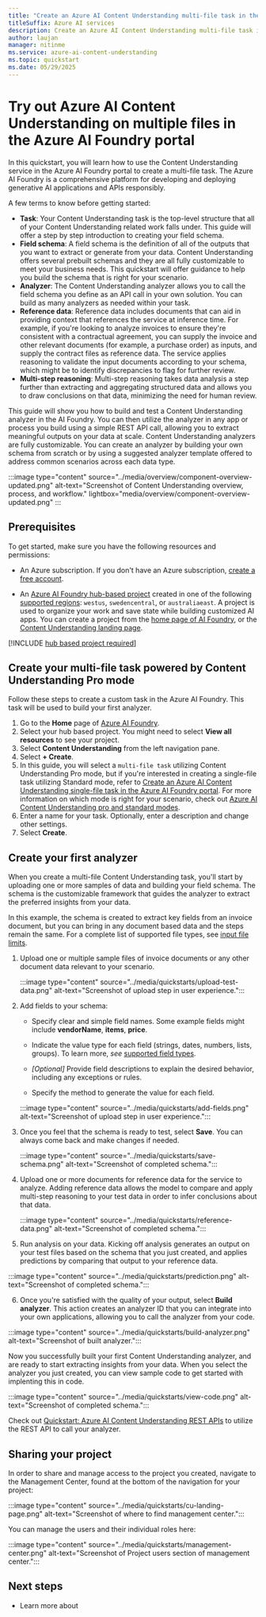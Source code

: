 ```yaml
---
title: "Create an Azure AI Content Understanding multi-file task in the Azure AI Foundry portal"
titleSuffix: Azure AI services
description: Create an Azure AI Content Understanding multi-file task in the Azure AI Foundry portal
author: laujan
manager: nitinme
ms.service: azure-ai-content-understanding
ms.topic: quickstart
ms.date: 05/29/2025
---
```


# Try out Azure AI Content Understanding on multiple files in the Azure AI Foundry portal

In this quickstart, you will learn how to use the Content Understanding service in the Azure AI Foundry portal to create a multi-file task. The Azure AI Foundry is a comprehensive platform for developing and deploying generative AI applications and APIs responsibly. 

A few terms to know before getting started:
* **Task**: Your Content Understanding task is the top-level structure that all of your Content Understanding related work falls under. This guide will offer a step by step introduction to creating your field schema.
* **Field schema**: A field schema is the definition of all of the outputs that you want to extract or generate from your data. Content Understanding offers several prebuilt schemas and they are all fully customizable to meet your business needs. This quickstart will offer guidance to help you build the schema that is right for your scenario.
* **Analyzer**: The Content Understanding analyzer allows you to call the field schema you define as an API call in your own solution. You can build as many analyzers as needed within your task.
* **Reference data**: Reference data includes documents that can aid in providing context that references the service at inference time. For example, if you're looking to analyze invoices to ensure they're consistent with a contractual agreement, you can supply the invoice and other relevant documents (for example, a purchase order) as inputs, and supply the contract files as reference data. The service applies reasoning to validate the input documents according to your schema, which might be to identify discrepancies to flag for further review.
* **Multi-step reasoning**: Multi-step reasoning takes data analysis a step further than extracting and aggregating structured data and allows you to draw conclusions on that data, minimizing the need for human review.

This guide will show you how to build and test a Content Understanding analyzer in the AI Foundry. You can then utilize the analyzer in any app or process you build using a simple REST API call, allowing you to extract meaningful outputs on your data at scale. Content Understanding analyzers are fully customizable. You can create an analyzer by building your own schema from scratch or by using a suggested analyzer template offered to address common scenarios across each data type.

:::image type="content" source="../media/overview/component-overview-updated.png" alt-text="Screenshot of Content Understanding overview, process, and workflow." lightbox="media/overview/component-overview-updated.png" :::

## Prerequisites

To get started, make sure you have the following resources and permissions:

* An Azure subscription. If you don't have an Azure subscription, [create a free account](https://azure.microsoft.com/free/).

* An [Azure AI Foundry hub-based project](../../../ai-foundry/how-to/create-projects.md) created in one of the following [supported regions](../service-limits.md): `westus`, `swedencentral`, or `australiaeast`. A project is used to organize your work and save state while building customized AI apps. You can create a project from the [home page of AI Foundry](https://aka.ms/foundry-home-page), or the [Content Understanding landing page](https://aka.ms/cu-landing).

[!INCLUDE [hub based project required](../../../ai-foundry/includes/uses-hub-only.md)]

## Create your multi-file task powered by Content Understanding Pro mode

Follow these steps to create a custom task in the Azure AI Foundry. This task will be used to build your first analyzer.

1. Go to the **Home** page of [Azure AI Foundry](https://ai.azure.com).
1. Select your hub based project. You might need to select **View all resources** to see your project.
1. Select **Content Understanding** from the left navigation pane.
1. Select **+ Create**.
2. In this guide, you will select a `multi-file task` utilizing Content Understanding Pro mode, but if you're interested in creating a single-file task utilizing Standard mode, refer to [Create an Azure AI Content Understanding single-file task in the Azure AI Foundry portal](./use-ai-foundry.md). For more information on which mode is right for your scenario, check out [Azure AI Content Understanding pro and standard modes](../concepts/standard-pro-modes.md).
1. Enter a name for your task. Optionally, enter a description and change other settings.
1. Select **Create**.

## Create your first analyzer

When you create a multi-file Content Understanding task, you'll start by uploading one or more samples of data and building your field schema. The schema is the customizable framework that guides the analyzer to extract the preferred insights from your data.

In this example, the schema is created to extract key fields from an invoice document, but you can bring in any document based data and the steps remain the same. For a complete list of supported file types, see [input file limits](../service-limits.md#input-file-limits).

1. Upload one or multiple sample files of invoice documents or any other document data relevant to your scenario.

   :::image type="content" source="../media/quickstarts/upload-test-data.png" alt-text="Screenshot of upload step in user experience.":::

2. Add fields to your schema:

    * Specify clear and simple field names. Some example fields might include **vendorName**, **items**, **price**.

    * Indicate the value type for each field (strings, dates, numbers, lists, groups). To learn more, *see* [supported field types](../service-limits.md#field-schema-limits).

    * *[Optional]* Provide field descriptions to explain the desired behavior, including any exceptions or rules.

    * Specify the method to generate the value for each field.
  
   :::image type="content" source="../media/quickstarts/add-fields.png" alt-text="Screenshot of upload step in user experience.":::

  
3. Once you feel that the schema is ready to test, select **Save**. You can always come back and make changes if needed.

   :::image type="content" source="../media/quickstarts/save-schema.png" alt-text="Screenshot of completed schema.":::

4. Upload one or more documents for reference data for the service to analyze. Adding reference data allows the model to compare and apply multi-step reasoning to your test data in order to infer conclusions about that data.

   :::image type="content" source="../media/quickstarts/reference-data.png" alt-text="Screenshot of completed schema.":::

5.  Run analysis on your data. Kicking off analysis generates an output on your test files based on the schema that you just created, and applies predictions by comparing that output to your reference data.

   :::image type="content" source="../media/quickstarts/prediction.png" alt-text="Screenshot of completed schema.":::

6.  Once you're satisfied with the quality of your output, select **Build analyzer**. This action creates an analyzer ID that you can integrate into your own applications, allowing you to call the analyzer from your code.

   :::image type="content" source="../media/quickstarts/build-analyzer.png" alt-text="Screenshot of built analyzer.":::

Now you successfully built your first Content Understanding analyzer, and are ready to start extracting insights from your data. When you select the analyzer you just created, you can view sample code to get started with implenting this in code.

   :::image type="content" source="../media/quickstarts/view-code.png" alt-text="Screenshot of completed schema.":::

Check out [Quickstart: Azure AI Content Understanding REST APIs](./use-rest-api.md) to utilize the REST API to call your analyzer.


## Sharing your project

In order to share and manage access to the project you created, navigate to the Management Center, found at the bottom of the navigation for your project:

  :::image type="content" source="../media/quickstarts/cu-landing-page.png" alt-text="Screenshot of where to find management center.":::


You can manage the users and their individual roles here:

   :::image type="content" source="../media/quickstarts/management-center.png" alt-text="Screenshot of Project users section of management center.":::

## Next steps

 * Learn more about 
